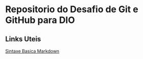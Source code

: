# Repositorio do Desafio de Git e GitHub para DIO


## Links Uteis
[Sintaxe Basica Markdown](https://www.markdownguide.org/basic-syntax/)
